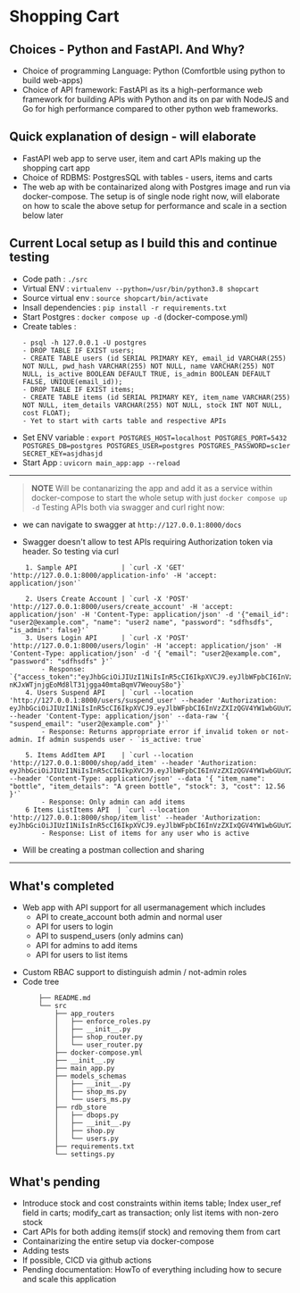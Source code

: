# Shopping Cart 

## Choices - Python and FastAPI. And Why?
* Choice of programming Language: Python (Comfortble using python to build web-apps)
* Choice of API framework: FastAPI as its a high-performance web framework for building APIs with Python and its on par with NodeJS and Go for high performance compared to other python web frameworks.

## Quick explanation of design - will elaborate
* FastAPI web app to serve user, item and cart APIs making up the shopping cart app
* Choice of RDBMS: PostgresSQL with tables - users, items and carts
* The web ap with be containarized along with Postgres image and run via docker-compose. The setup is of single node right now, will elaborate on how to scale the above setup for performance and scale in a section below later

## Current Local setup as I build this and continue testing
* Code path           : `./src`
* Virtual ENV         : `virtualenv --python=/usr/bin/python3.8 shopcart`
* Source virtual env  : `source shopcart/bin/activate`
* Insall dependencies : `pip install -r requirements.txt`
* Start Postgres      : `docker compose up -d`  (docker-compose.yml)
* Create tables       : 
    ```
    - psql -h 127.0.0.1 -U postgres
    - DROP TABLE IF EXIST users;
    - CREATE TABLE users (id SERIAL PRIMARY KEY, email_id VARCHAR(255) NOT NULL, pwd_hash VARCHAR(255) NOT NULL, name VARCHAR(255) NOT NULL, is_active BOOLEAN DEFAULT TRUE, is_admin BOOLEAN DEFAULT FALSE, UNIQUE(email_id));
    - DROP TABLE IF EXIST items;
    - CREATE TABLE items (id SERIAL PRIMARY KEY, item_name VARCHAR(255) NOT NULL, item_details VARCHAR(255) NOT NULL, stock INT NOT NULL, cost FLOAT);
    - Yet to start with carts table and respective APIs
    ```
* Set ENV variable    : `export POSTGRES_HOST=localhost POSTGRES_PORT=5432 POSTGRES_DB=postgres POSTGRES_USER=postgres POSTGRES_PASSWORD=sc1er SECRET_KEY=asjdhasjd`
* Start App           : `uvicorn main_app:app --reload`

---

> **NOTE** Will be contanarizing the app and add it as a service within docker-compose to start the whole setup with just `docker compose up -d`
Testing APIs both via swagger and curl right now:
* we can navigate to swagger at `http://127.0.0.1:8000/docs`
    
* Swagger doesn't allow to test APIs requiring Authorization token via header. So testing via curl
```
    1. Sample API           | `curl -X 'GET' 'http://127.0.0.1:8000/application-info' -H 'accept: application/json'`

    2. Users Create Account | `curl -X 'POST'  'http://127.0.0.1:8000/users/create_account' -H 'accept: application/json' -H 'Content-Type: application/json' -d '{"email_id": "user2@example.com", "name": "user2 name", "password": "sdfhsdfs", "is_admin": false}'`
    3. Users Login API      | `curl -X 'POST' 'http://127.0.0.1:8000/users/login' -H 'accept: application/json' -H 'Content-Type: application/json' -d '{ "email": "user2@example.com", "password": "sdfhsdfs" }'`
        - Response: `{"access_token":"eyJhbGciOiJIUzI1NiIsInR5cCI6IkpXVCJ9.eyJlbWFpbCI6InVzZXIyQGV4YW1wbGUuY29tIn0.e-nKJxWTjnjgEoMd8lT31jgga40mtaBqmV7WeouyS8o"}`
    4. Users Suspend API    | `curl --location 'http://127.0.0.1:8000/users/suspend_user' --header 'Authorization: eyJhbGciOiJIUzI1NiIsInR5cCI6IkpXVCJ9.eyJlbWFpbCI6InVzZXIzQGV4YW1wbGUuY29tIn0.N3LMRxhKqsR4SfttRFnHoTZjGXGDUKbtD8kTKKAQp9s' --header 'Content-Type: application/json' --data-raw '{ "suspend_email": "user2@example.com" }'`
        - Response: Returns appropriate error if invalid token or not-admin. If admin suspends user - `is_active: true`
    
    5. Items AddItem API    | `curl --location 'http://127.0.0.1:8000/shop/add_item' --header 'Authorization: eyJhbGciOiJIUzI1NiIsInR5cCI6IkpXVCJ9.eyJlbWFpbCI6InVzZXIzQGV4YW1wbGUuY29tIn0.N3LMRxhKqsR4SfttRFnHoTZjGXGDUKbtD8kTKKAQp9s' --header 'Content-Type: application/json' --data '{ "item_name": "bottle", "item_details": "A green bottle", "stock": 3, "cost": 12.56 }'`
        - Response: Only admin can add items
    6 Items ListItems API  | `curl --location 'http://127.0.0.1:8000/shop/item_list' --header 'Authorization: eyJhbGciOiJIUzI1NiIsInR5cCI6IkpXVCJ9.eyJlbWFpbCI6InVzZXIxQGV4YW1wbGUuY29tIn0.8d5Xn3qxJEahbkZCnV4Ww0IWe5bLAUkKWCYDkigD0ao'`
        - Response: List of items for any user who is active
```
* Will be creating a postman collection and sharing
---

##  What's completed
- Web app with API support for all usermanagement which includes 
    - API to create_account both admin and normal user
    - API for users to login
    - API to suspend_users (only admins can)
    - API for admins to add items
    - API for users to list items
* Custom RBAC support to distinguish admin / not-admin roles
* Code tree
    ```
        ├── README.md
        └── src
            ├── app_routers
            │   ├── enforce_roles.py
            │   ├── __init__.py
            │   ├── shop_router.py
            │   └── user_router.py
            ├── docker-compose.yml
            ├── __init__.py
            ├── main_app.py
            ├── models_schemas
            │   ├── __init__.py
            │   ├── shop_ms.py
            │   └── users_ms.py
            ├── rdb_store
            │   ├── dbops.py
            │   ├── __init__.py
            │   ├── shop.py
            │   └── users.py
            ├── requirements.txt
            └── settings.py
    ```


## What's pending
* Introduce stock and cost constraints within items table; Index user_ref field in carts; modify_cart as transaction; only list items with non-zero stock
* Cart APIs for both adding items(if stock) and removing them from cart
* Containarizing the entire setup via docker-compose
* Adding tests
* If possible, CICD via github actions
* Pending documentation: HowTo of everything including how to secure and scale this application

